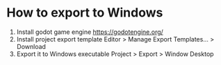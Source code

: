 # How to export to Windows
1. Install godot game engine
https://godotengine.org/
2. Install project export template
Editor > Manage Export Templates... > Download
3. Export it to Windows executable
Project > Export > Window Desktop

